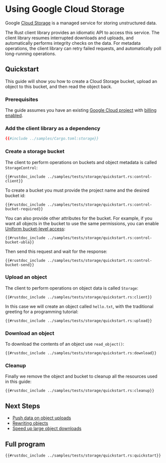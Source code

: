 <!-- 
Copyright 2025 Google LLC

Licensed under the Apache License, Version 2.0 (the "License");
you may not use this file except in compliance with the License.
You may obtain a copy of the License at

    https://www.apache.org/licenses/LICENSE-2.0

Unless required by applicable law or agreed to in writing, software
distributed under the License is distributed on an "AS IS" BASIS,
WITHOUT WARRANTIES OR CONDITIONS OF ANY KIND, either express or implied.
See the License for the specific language governing permissions and
limitations under the License.
-->

# Using Google Cloud Storage

Google [Cloud Storage] is a managed service for storing unstructured data.

The Rust client library provides an idiomatic API to access this service. The
client library resumes interrupted downloads and uploads, and automatically
performs integrity checks on the data. For metadata operations, the client
library can retry failed requests, and automatically poll long-running
operations.

## Quickstart

This guide will show you how to create a Cloud Storage bucket, upload an object
to this bucket, and then read the object back.

### Prerequisites

The guide assumes you have an existing [Google Cloud project] with
[billing enabled].

### Add the client library as a dependency

```toml
{{#include ../samples/Cargo.toml:storage}}
```

### Create a storage bucket

The client to perform operations on buckets and object metadata is called
`StorageControl`:

```rust,ignore,noplayground
{{#rustdoc_include ../samples/tests/storage/quickstart.rs:control-client}}
```

To create a bucket you must provide the project name and the desired bucket id:

```rust,ignore,noplayground
{{#rustdoc_include ../samples/tests/storage/quickstart.rs:control-bucket-required}}
```

You can also provide other attributes for the bucket. For example, if you want
all objects in the bucket to use the same permissions, you can enable
[Uniform bucket-level access]:

```rust,ignore,noplayground
{{#rustdoc_include ../samples/tests/storage/quickstart.rs:control-bucket-ubla}}
```

Then send this request and wait for the response:

```rust,ignore,noplayground
{{#rustdoc_include ../samples/tests/storage/quickstart.rs:control-bucket-send}}
```

### Upload an object

The client to perform operations on object data is called `Storage`:

```rust,ignore,noplayground
{{#rustdoc_include ../samples/tests/storage/quickstart.rs:client}}
```

In this case we will create an object called `hello.txt`, with the traditional
greeting for a programming tutorial:

```rust,ignore,noplayground
{{#rustdoc_include ../samples/tests/storage/quickstart.rs:upload}}
```

### Download an object

To download the contents of an object use `read_object()`:

```rust,ignore,noplayground
{{#rustdoc_include ../samples/tests/storage/quickstart.rs:download}}
```

### Cleanup

Finally we remove the object and bucket to cleanup all the resources used in
this guide:

```rust,ignore,noplayground
{{#rustdoc_include ../samples/tests/storage/quickstart.rs:cleanup}}
```

## Next Steps

- [Push data on object uploads](storage/queue.md)
- [Rewriting objects](storage/rewrite_object.md)
- [Speed up large object downloads](storage/striped_downloads.md)

## Full program

```rust,ignore,noplayground
{{#rustdoc_include ../samples/tests/storage/quickstart.rs:quickstart}}
```

[billing enabled]: https://cloud.google.com/billing/docs/how-to/verify-billing-enabled#confirm_billing_is_enabled_on_a_project
[cloud storage]: https://cloud.google.com/storage
[google cloud project]: https://cloud.google.com/resource-manager/docs/creating-managing-projects
[uniform bucket-level access]: https://cloud.google.com/storage/docs/uniform-bucket-level-access
